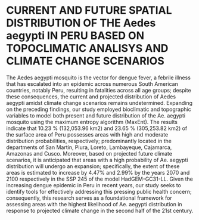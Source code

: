 # CURRENT AND FUTURE SPATIAL DISTRIBUTION OF THE Aedes aegypti IN PERU BASED ON TOPOCLIMATIC ANALISYS AND CLIMATE CHANGE SCENARIOS

The Aedes aegypti mosquito is the vector for dengue fever, a febrile illness that has escalated into an epidemic across numerous South American countries, notably Peru, resulting in fatalities across all age groups; despite these consequences, the current and projected distribution of Aedes aegypti amidst climate change scenarios remains undetermined. Expanding on the preceding findings, our study employed bioclimatic and topographic variables to model both present and future distribution of the Ae. aegypti mosquito using the maximum entropy algorithm (MaxEnt). The results indicate that 10.23 % (132,053.96 km2) and 23.65 % (305,253.82 km2) of the surface area of Peru possesses areas with high and moderate distribution probabilities, respectively; predominantly located in the departments of San Martín, Piura, Loreto, Lambayeque, Cajamarca, Amazonas and Cusco. Moreover, based on projected future climate scenarios, it is anticipated that areas with a high probability of Ae. aegypti distribution will undergo an expansion; specifically, the extent of these areas is estimated to increase by 4.47% and 2.99% by the years 2070 and 2100 respectively in the SSP 245 of the model HadGEM-GC31-LL. Given the increasing dengue epidemic in Peru in recent years, our study seeks to identify tools for effectively addressing this pressing public health concern; consequently, this research serves as a foundational framework for assessing areas with the highest likelihood of Ae. aegypti distribution in response to projected climate change in the second half of the 21st century.
